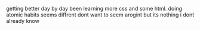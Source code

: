 getting better day by day been learning more css and some html. doing atomic habits seems diffrent dont want to seem arogint but its nothing i dont already know  